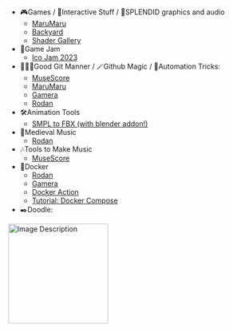 <!--
**softcat477/softcat477** is a ✨ _special_ ✨ repository because its `README.md` (this file) appears on your GitHub profile.

Here are some ideas to get you started:

- 🔭 I’m currently working on ...
- 🌱 I’m currently learning ...
- 👯 I’m looking to collaborate on ...
- 🤔 I’m looking for help with ...
- 💬 Ask me about ...
- 📫 How to reach me: ...
- 😄 Pronouns: ...
- ⚡ Fun fact: ...
-->

- 🎮Games / 🤖Interactive Stuff / 🌸SPLENDID graphics and audio
  - [MaruMaru](https://github.com/softcat477/Balls)
  - [Backyard](https://github.com/softcat477/Backyard)
  - [Shader Gallery](https://github.com/softcat477/ShaderGallery)
- 🎉Game Jam
  - [Ico Jam 2023](https://github.com/softcat477/Ico-2023)
- 👨🏼‍💻Good Git Manner / 🪄Github Magic / 👾Automation Tricks:
  - [MuseScore](https://github.com/musescore/MuseScore/pulls/softcat477)
  - [MaruMaru](https://github.com/softcat477/Balls)
  - [Gamera](https://github.com/DDMAL/gamera4-rodan)
  - [Rodan](https://github.com/DDMAL/Rodan)
- 🛠Animation Tools
  - [SMPL to FBX (with blender addon!)](https://github.com/softcat477/SMPL-to-FBX)
- 🕍Medieval Music
  - [Rodan](https://github.com/DDMAL/Rodan)
- 🎶Tools to Make Music
  - [MuseScore](https://github.com/musescore/MuseScore/pulls/softcat477)
- 🐳Docker
  - [Rodan](https://github.com/DDMAL/Rodan)
  - [Gamera](https://github.com/DDMAL/gamera4-rodan)
  - [Docker Action](https://github.com/softcat477/hello-world-docker-action)
  - [Tutorial: Docker Compose](https://github.com/softcat477/Simple-Docker-Compose)
- ✒️Doodle:
<img src="https://github.com/softcat477/softcat477/assets/25975988/ba50373b-aa9d-40c5-b441-8af84151233c" alt="Image Description" width="200">





